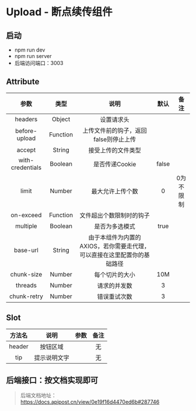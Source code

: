 # Upload - 断点续传组件

## 启动

* npm run dev
* npm run server
* 后端访问端口：3003

## Attribute

|     参数     |  类型  |      说明      | 默认 |                          备注                          |
| :----------------: | :----: | :------------: | :--: | :----------------------------------------------------: |
| headers  | Object  |    设置请求头    |      |  |
| before-upload   | Function  |  上传文件前的钩子，返回false则停止上传 |  |  
| accept | String |   接受上传的文件类型   |      |                                                   |
| with-credentials | Boolean |   是否传递Cookie   |  false    |                                                 |
| limit | Number |   最大允许上传个数   |  0    |         0为不限制                                        |
| on-exceed | Function |   文件超出个数限制时的钩子   |     |                                            |
| multiple | Boolean |   是否为多选模式   |   true  |                                            |
| base-url | String |   由于本组件为内置的AXIOS，若你需要走代理，可以直接在这里配置你的基础路径   |     |        |
| chunk-size | Number |   每个切片的大小   |  10M   |        |
| threads | Number |   请求的并发数   |  3   |        | 并发数越高，对服务器的性能要求越高，尽可能用默认值即可|
| chunk-retry | Number |   错误重试次数   |  3   |        | 分片请求的错误重试次数|

## Slot

|     方法名     |                         说明                         | 参数 | 备注 |
| :------------: | :--------------------------------------------------: | :--: | :--: |
| header | 按钮区域 |   |  无  |
| tip | 提示说明文字 |   |  无  |

## 后端接口：按文档实现即可

> 后端文档地址： <https://docs.apipost.cn/view/0e19f16d4470ed6b#287746>
